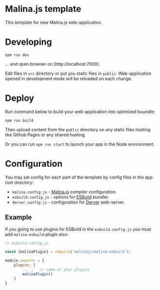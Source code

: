 # Malina.js template

This template for new Malina.js web-application.

# Developing

```
npm run dev
```

... and open browser on [http://localhost:7000].

Edit files in `src` directory or put you static files in `public`. Web-application opened in development mode will be reloaded on each change.

# Deploy

Run command below to build your web-application into optimized buundle:

```
npm run build
```

Then upload content from the `public` directory on any static files hosting like Github Pages or any shared hosting.

Or you can run `npm run start` to launch your app in the Node environment.

# Configuration

You may set config for each part of the template by config files in the app root directory:

* `malina.config.js` - [Malina.js](https://malinajs.github.io/docs/#compile-options) compiler configuration.
* `esbuild.config.js` - options for [ESBuild](https://esbuild.github.io/api/) bundler.
* `derver.config.js` - configuration for [Derver](https://www.npmjs.com/package/derver) web-server.

## Example

If you going to use plugins for ESBuild in the `esbuild.config.js` you must add `malina-esbuild` plugin also:

```js
// esbuild.config.js

const {malinaPlugin} = require('malinajs/malina-esbuild');

module.exports = {
    plugins: [
        ... ,   // some of your plugins
        malinaPlugin()
    ]
}
```
